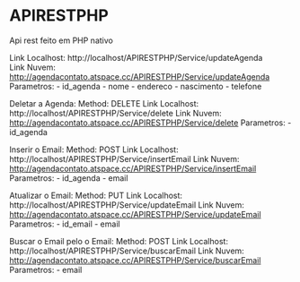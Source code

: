 # APIRESTPHP
Api rest feito em PHP nativo 

Link Localhost: http://localhost/APIRESTPHP/Service/updateAgenda
</br>
Link Nuvem: http://agendacontato.atspace.cc/APIRESTPHP/Service/updateAgenda
Parametros:
	- id_agenda
	- nome
	- endereco
	- nascimento
	- telefone 

Deletar a Agenda:
    Method: DELETE
    Link Localhost: http://localhost/APIRESTPHP/Service/delete
    Link Nuvem: http://agendacontato.atspace.cc/APIRESTPHP/Service/delete
    Parametros:
            - id_agenda     

Inserir o Email:
    Method: POST
    Link Localhost: http://localhost/APIRESTPHP/Service/insertEmail
    Link Nuvem: http://agendacontato.atspace.cc/APIRESTPHP/Service/insertEmail
    Parametros:
            - id_agenda
            - email

Atualizar o Email:
    Method: PUT
    Link Localhost: http://localhost/APIRESTPHP/Service/updateEmail
    Link Nuvem: http://agendacontato.atspace.cc/APIRESTPHP/Service/updateEmail
    Parametros:
            - id_email
            - email

Buscar o Email pelo o Email:
    Method: POST
    Link Localhost: http://localhost/APIRESTPHP/Service/buscarEmail
    Link Nuvem:  http://agendacontato.atspace.cc/APIRESTPHP/Service/buscarEmail
    Parametros:
            - email
    
